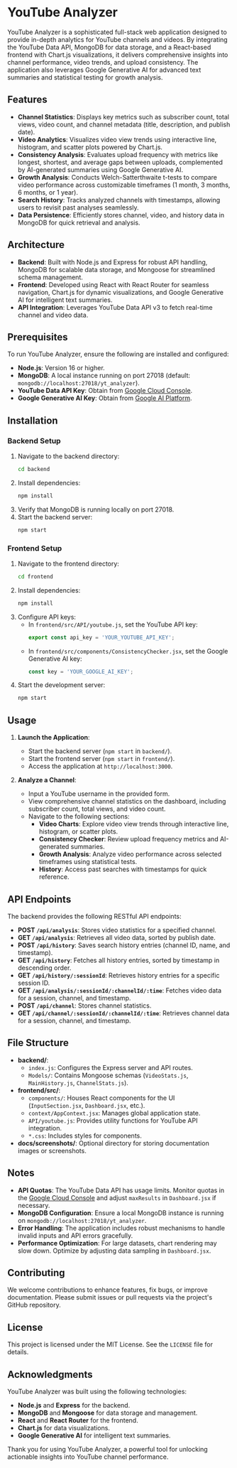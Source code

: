 # YouTube Analyzer

YouTube Analyzer is a sophisticated full-stack web application designed to provide in-depth analytics for YouTube channels and videos. By integrating the YouTube Data API, MongoDB for data storage, and a React-based frontend with Chart.js visualizations, it delivers comprehensive insights into channel performance, video trends, and upload consistency. The application also leverages Google Generative AI for advanced text summaries and statistical testing for growth analysis.

## Features

- **Channel Statistics**: Displays key metrics such as subscriber count, total views, video count, and channel metadata (title, description, and publish date).
- **Video Analytics**: Visualizes video view trends using interactive line, histogram, and scatter plots powered by Chart.js.
- **Consistency Analysis**: Evaluates upload frequency with metrics like longest, shortest, and average gaps between uploads, complemented by AI-generated summaries using Google Generative AI.
- **Growth Analysis**: Conducts Welch-Satterthwaite t-tests to compare video performance across customizable timeframes (1 month, 3 months, 6 months, or 1 year).
- **Search History**: Tracks analyzed channels with timestamps, allowing users to revisit past analyses seamlessly.
- **Data Persistence**: Efficiently stores channel, video, and history data in MongoDB for quick retrieval and analysis.

## Architecture

- **Backend**: Built with Node.js and Express for robust API handling, MongoDB for scalable data storage, and Mongoose for streamlined schema management.
- **Frontend**: Developed using React with React Router for seamless navigation, Chart.js for dynamic visualizations, and Google Generative AI for intelligent text summaries.
- **API Integration**: Leverages YouTube Data API v3 to fetch real-time channel and video data.

## Prerequisites

To run YouTube Analyzer, ensure the following are installed and configured:

- **Node.js**: Version 16 or higher.
- **MongoDB**: A local instance running on port 27018 (default: `mongodb://localhost:27018/yt_analyzer`).
- **YouTube Data API Key**: Obtain from [Google Cloud Console](https://console.cloud.google.com/).
- **Google Generative AI Key**: Obtain from [Google AI Platform](https://ai.google.dev/).

## Installation

### Backend Setup
1. Navigate to the backend directory:
   ```bash
   cd backend
   ```
2. Install dependencies:
   ```bash
   npm install
   ```
3. Verify that MongoDB is running locally on port 27018.
4. Start the backend server:
   ```bash
   npm start
   ```

### Frontend Setup
1. Navigate to the frontend directory:
   ```bash
   cd frontend
   ```
2. Install dependencies:
   ```bash
   npm install
   ```
3. Configure API keys:
   - In `frontend/src/API/youtube.js`, set the YouTube API key:
     ```javascript
     export const api_key = 'YOUR_YOUTUBE_API_KEY';
     ```
   - In `frontend/src/components/ConsistencyChecker.jsx`, set the Google Generative AI key:
     ```javascript
     const key = 'YOUR_GOOGLE_AI_KEY';
     ```
4. Start the development server:
   ```bash
   npm start
   ```

## Usage

1. **Launch the Application**:
   - Start the backend server (`npm start` in `backend/`).
   - Start the frontend server (`npm start` in `frontend/`).
   - Access the application at `http://localhost:3000`.

2. **Analyze a Channel**:
   - Input a YouTube username in the provided form.
   - View comprehensive channel statistics on the dashboard, including subscriber count, total views, and video count.
   - Navigate to the following sections:
     - **Video Charts**: Explore video view trends through interactive line, histogram, or scatter plots.
     - **Consistency Checker**: Review upload frequency metrics and AI-generated summaries.
     - **Growth Analysis**: Analyze video performance across selected timeframes using statistical tests.
     - **History**: Access past searches with timestamps for quick reference.

## API Endpoints

The backend provides the following RESTful API endpoints:

- **POST `/api/analysis`**: Stores video statistics for a specified channel.
- **GET `/api/analysis`**: Retrieves all video data, sorted by publish date.
- **POST `/api/history`**: Saves search history entries (channel ID, name, and timestamp).
- **GET `/api/history`**: Fetches all history entries, sorted by timestamp in descending order.
- **GET `/api/history/:sessionId`**: Retrieves history entries for a specific session ID.
- **GET `/api/analysis/:sessionId/:channelId/:time`**: Fetches video data for a session, channel, and timestamp.
- **POST `/api/channel`**: Stores channel statistics.
- **GET `/api/channel/:sessionId/:channelId/:time`**: Retrieves channel data for a session, channel, and timestamp.

## File Structure

- **backend/**:
  - `index.js`: Configures the Express server and API routes.
  - `Models/`: Contains Mongoose schemas (`VideoStats.js`, `MainHistory.js`, `ChannelStats.js`).
- **frontend/src/**:
  - `components/`: Houses React components for the UI (`InputSection.jsx`, `Dashboard.jsx`, etc.).
  - `context/AppContext.jsx`: Manages global application state.
  - `API/youtube.js`: Provides utility functions for YouTube API integration.
  - `*.css`: Includes styles for components.
- **docs/screenshots/**: Optional directory for storing documentation images or screenshots.

## Notes

- **API Quotas**: The YouTube Data API has usage limits. Monitor quotas in the [Google Cloud Console](https://console.cloud.google.com/) and adjust `maxResults` in `Dashboard.jsx` if necessary.
- **MongoDB Configuration**: Ensure a local MongoDB instance is running on `mongodb://localhost:27018/yt_analyzer`.
- **Error Handling**: The application includes robust mechanisms to handle invalid inputs and API errors gracefully.
- **Performance Optimization**: For large datasets, chart rendering may slow down. Optimize by adjusting data sampling in `Dashboard.jsx`.

## Contributing

We welcome contributions to enhance features, fix bugs, or improve documentation. Please submit issues or pull requests via the project's GitHub repository.

## License

This project is licensed under the MIT License. See the `LICENSE` file for details.

## Acknowledgments

YouTube Analyzer was built using the following technologies:
- **Node.js** and **Express** for the backend.
- **MongoDB** and **Mongoose** for data storage and management.
- **React** and **React Router** for the frontend.
- **Chart.js** for data visualizations.
- **Google Generative AI** for intelligent text summaries.

Thank you for using YouTube Analyzer, a powerful tool for unlocking actionable insights into YouTube channel performance.
